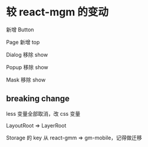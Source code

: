 # 较 react-mgm 的变动

新增 Button

Page 新增 top

Dialog 移除 show

Popup 移除 show

Mask 移除 show

## breaking change

less 变量全部取消，改 css 变量

LayoutRoot => LayerRoot

Storage 的 key 从 react-gmm => gm-mobile，记得做迁移
